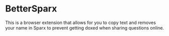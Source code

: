 # BetterSparx
This is a browser extension that allows for you to copy text and removes your name in Sparx to prevent getting doxed when sharing questions online.
